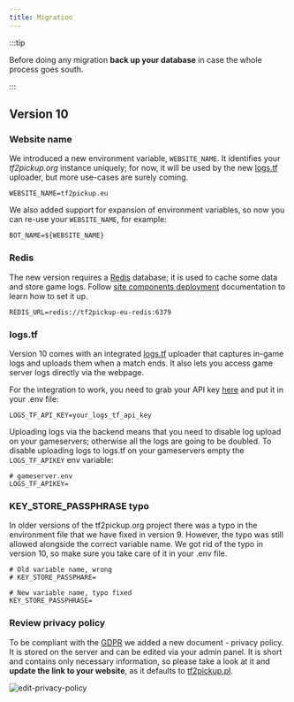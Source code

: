 ```yaml
---
title: Migration
---
```


:::tip

Before doing any migration **back up your database** in case the whole process goes south.

:::

## Version 10

### Website name

We introduced a new environment variable, `WEBSITE_NAME`. It identifies your _tf2pickup.org_ instance uniquely; for now, it will be used by the new [logs.tf](https://logs.tf/) uploader, but more use-cases are surely coming.

```env
WEBSITE_NAME=tf2pickup.eu
```

We also added support for expansion of environment variables, so now you can re-use your `WEBSITE_NAME`, for example:

```env
BOT_NAME=${WEBSITE_NAME}
```

### Redis

The new version requires a [Redis](https://redis.io/) database; it is used to cache some data and store game logs. Follow [site components deployment](site-components-deployment#docker-composeyml-for-the-website-only) documentation to learn how to set it up.

```env
REDIS_URL=redis://tf2pickup-eu-redis:6379
```

### logs.tf

Version 10 comes with an integrated [logs.tf](https://logs.tf/) uploader that captures in-game logs and uploads them when a match ends. It also lets you
access game server logs directly via the webpage.

For the integration to work, you need to grab your API key [here](https://logs.tf/uploader) and put it in your .env file:

```env
LOGS_TF_API_KEY=your_logs_tf_api_key
```

Uploading logs via the backend means that you need to disable log upload on your gameservers; otherwise all the logs are going to be doubled.
To disable uploading logs to logs.tf on your gameservers empty the `LOGS_TF_APIKEY` env variable:

```env
# gameserver.env
LOGS_TF_APIKEY=
```

### KEY_STORE_PASSPHRASE typo

In older versions of the tf2pickup.org project there was a typo in the environment file that we have fixed in version 9. However, the typo was still allowed alongside the correct variable name. We got rid of the typo in version 10, so make sure you take care of it in your .env file.

```env
# Old variable name, wrong
# KEY_STORE_PASSPHARE=

# New variable name, typo fixed
KEY_STORE_PASSPHRASE=
```

### Review privacy policy

To be compliant with the [GDPR](https://en.wikipedia.org/wiki/General_Data_Protection_Regulation) we added a new document - privacy policy. It is stored on the server and can be edited via your admin panel. It is short and contains only necessary information, so please take a look at it and **update the link to your website**, as it defaults to [tf2pickup.pl](https://tf2pickup.pl/).

![edit-privacy-policy](/img/content/final-touches/edit-privacy-policy.png)
